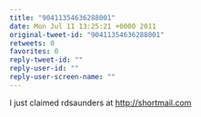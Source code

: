 ```yaml
---
title: "90411354636288001"
date: Mon Jul 11 13:25:21 +0000 2011
original-tweet-id: "90411354636288001"
retweets: 0
favorites: 0
reply-tweet-id: ""
reply-user-id: ""
reply-user-screen-name: ""
---
```

I just claimed rdsaunders at http://shortmail.com
